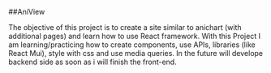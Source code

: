 ##AniView


The objective of this project is to create a site similar to anichart (with additional pages) and learn how to use React framework.
With this Project I am learning/practicing how to create components, use APIs, libraries (like React Mui), style with css and use media queries.
In the future will develope backend side as soon as i will finish the front-end.
